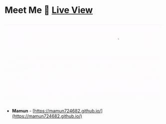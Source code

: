 # Meet Me 👥 [Live View](https://mamun724682.github.io/)

<h2 align="center">
  <img src="https://github.com/mamun724682/mamun724682.github.io/blob/master/demo_live.gif" alt="Mamun724682" />
  <br>
</h2>

- **Mamun** - [https://mamun724682.github.io/](https://mamun724682.github.io/)
